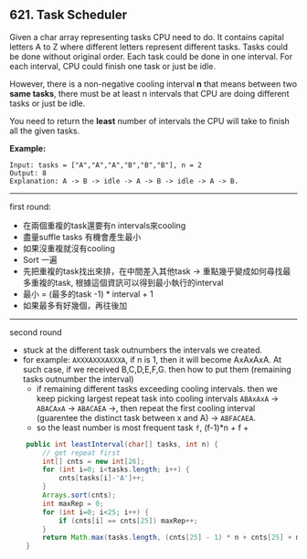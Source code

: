 ## 621. Task Scheduler

Given a char array representing tasks CPU need to do. It contains capital letters A to Z where different letters represent different tasks. Tasks could be done without original order. Each task could be done in one interval. For each interval, CPU could finish one task or just be idle.

However, there is a non-negative cooling interval **n** that means between two **same tasks**, there must be at least n intervals that CPU are doing different tasks or just be idle.

You need to return the **least** number of intervals the CPU will take to finish all the given tasks.

 

**Example:**

```
Input: tasks = ["A","A","A","B","B","B"], n = 2
Output: 8
Explanation: A -> B -> idle -> A -> B -> idle -> A -> B.
```

---

first round:


* 在兩個重複的task還要有n intervals來cooling
* 盡量suffle tasks 有機會產生最小
* 如果沒重複就沒有cooling
* Sort 一遍
* 先把重複的task找出來排，在中間差入其他task -> 重點幾乎變成如何尋找最多重複的task, 根據這個資訊可以得到最小執行的interval
* 最小 = (最多的task -1) * interval + 1
* 如果最多有好幾個，再往後加

---

second round

* stuck at the different task outnumbers the intervals we created.
* for example: `AXXXAXXXAXXXA`, if n is 1, then it will become AxAxAxA. At such case, if we received B,C,D,E,F,G. then how to put them (remaining tasks outnumber the interval)
  * if remaining different tasks exceeding cooling intervals. then we keep picking largest repeat task into cooling intervals `ABAxAxA` -> `ABACAxA` -> `ABACAEA` ->, then repeat the first cooling interval (guarentee the distinct task between x and A) -> `ABFACAEA`.
  * so the least number is most frequent task `f`, (f-1)*n + f + 

```java
    public int leastInterval(char[] tasks, int n) {
        // get repeat first
        int[] cnts = new int[26];
        for (int i=0; i<tasks.length; i++) {
            cnts[tasks[i]-'A']++;
        }
        Arrays.sort(cnts);
        int maxRep = 0;
        for (int i=0; i<25; i++) {
            if (cnts[i] == cnts[25]) maxRep++;
        }
        return Math.max(tasks.length, (cnts[25] - 1) * n + cnts[25] + maxRep);
    }
```

